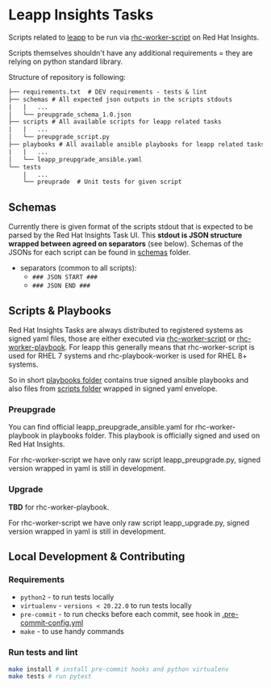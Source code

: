 # Leapp Insights Tasks

Scripts related to [leapp](https://github.com/oamg/leapp) to be run via [rhc-worker-script](https://github.com/oamg/rhc-worker-script) on Red Hat Insights.

Scripts themselves shouldn't have any additional requirements = they are relying on python standard library.

Structure of repository is following:

```txt
├── requirements.txt  # DEV requirements - tests & lint
├── schemas # All expected json outputs in the scripts stdouts
|   |   ...
│   └── preupgrade_schema_1.0.json
├── scripts # All available scripts for leapp related tasks
|   |   ...
│   └── preupgrade_script.py
├── playbooks # All available ansible playbooks for leapp related tasks
|   |   ...
│   └── leapp_preupgrade_ansible.yaml
└── tests
    |   ...
    └── preuprade  # Unit tests for given script
```

## Schemas

Currently there is given format of the scripts stdout that is expected to be parsed by the Red Hat Insights Task UI. This **stdout is JSON structure wrapped between agreed on separators** (see below). Schemas of the JSONs for each script can be found in [schemas](schemas) folder.

* separators (common to all scripts):
    * `### JSON START ###`
    * `### JSON END ###`

## Scripts & Playbooks

Red Hat Insights Tasks are always distributed to registered systems as signed yaml files, those are either executed via [rhc-worker-script](https://github.com/oamg/rhc-worker-script) or [rhc-worker-playbook](https://github.com/RedHatInsights/rhc-worker-playbook). For leapp this generally means that rhc-worker-script is used for RHEL 7 systems and rhc-playbook-worker is used for RHEL 8+ systems.

So in short [playbooks folder](playbooks) contains true signed ansible playbooks and also files from [scripts folder](scripts) wrapped in signed yaml envelope.


### Preupgrade

You can find official leapp_preupgrade_ansible.yaml for rhc-worker-playbook in playbooks folder. This playbook is officially signed and used on Red Hat Insights.

For rhc-worker-script we have only raw script leapp_preupgrade.py, signed version wrapped in yaml is still in development.

### Upgrade

**TBD** for rhc-worker-playbook.

For rhc-worker-script we have only raw script leapp_upgrade.py, signed version wrapped in yaml is still in development.

## Local Development & Contributing

### Requirements

* `python2` - to run tests locally
* `virtualenv` - `versions < 20.22.0` to run tests locally
* `pre-commit` - to run checks before each commit, see hook in [.pre-commit-config.yml](./.pre-commit-config.yaml)
* `make` - to use handy commands

### Run tests and lint

```sh
make install # install pre-commit hooks and python virtualenv
make tests # run pytest
```
